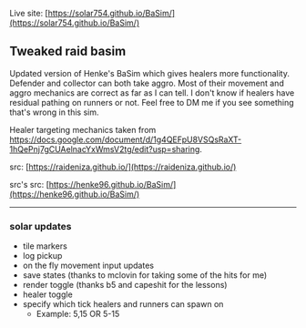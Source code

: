 Live site: [https://solar754.github.io/BaSim/](https://solar754.github.io/BaSim/)

## Tweaked raid basim
Updated version of Henke's BaSim which gives healers more functionality. Defender and collector can both take aggro. Most of their movement and aggro mechanics are correct as far as I can tell. I don't know if healers have residual pathing on runners or not. Feel free to DM me if you see something that's wrong in this sim.

Healer targeting mechanics taken from https://docs.google.com/document/d/1g4QEFpU8VSQsRaXT-1hQePnj7gCUAelnacYxWmsV2tg/edit?usp=sharing.

src: [https://raideniza.github.io/](https://raideniza.github.io/)

src's src: [https://henke96.github.io/BaSim/](https://henke96.github.io/BaSim/)

----------------
### solar updates
- tile markers
- log pickup
- on the fly movement input updates
- save states (thanks to mclovin for taking some of the hits for me)
- render toggle (thanks b5 and capeshit for the lessons)
- healer toggle
- specify which tick healers and runners can spawn on
   - Example: 5,15 OR 5-15
